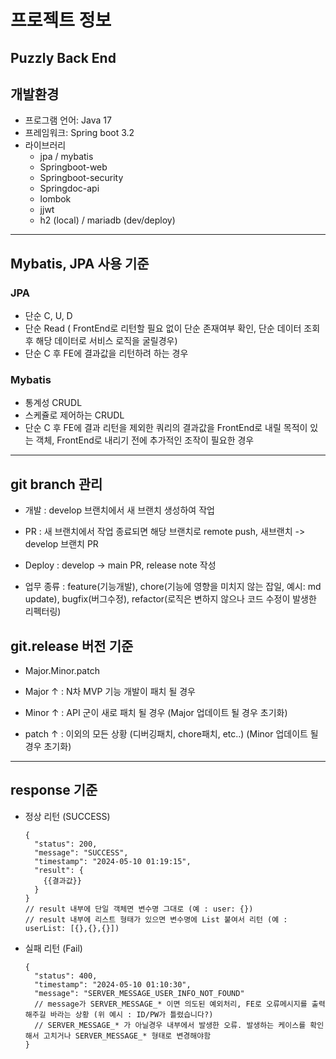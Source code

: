 # 프로젝트 정보
Puzzly Back End 
---
## 개발환경
- 프로그램 언어: Java 17
- 프레임워크: Spring boot 3.2
- 라이브러리
  - jpa / mybatis
  - Springboot-web
  - Springboot-security
  - Springdoc-api
  - lombok
  - jjwt
  - h2 (local) / mariadb (dev/deploy)

---
## Mybatis, JPA 사용 기준

### JPA
- 단순 C, U, D
- 단순 Read ( FrontEnd로 리턴할 필요 없이 단순 존재여부 확인, 단순 데이터 조회 후 해당 데이터로 서비스 로직을 굴릴경우)
- 단순 C 후 FE에 결과값을 리턴하려 하는 경우

### Mybatis
- 통계성 CRUDL
- 스케쥴로 제어하는 CRUDL
- 단순 C 후 FE에 결과 리턴을 제외한 쿼리의 결과값을 FrontEnd로 내릴 목적이 있는 객체, FrontEnd로 내리기 전에 추가적인 조작이 필요한 경우

---
## git branch 관리

- 개발 : develop 브랜치에서 새 브랜치 생성하여 작업
- PR : 새 브랜치에서 작업 종료되면 해당 브랜치로 remote push, 새브랜치 -> develop 브랜치 PR
- Deploy : develop -> main PR, release note 작성

- 업무 종류 : feature(기능개발), chore(기능에 영향을 미치지 않는 잡일, 예시: md update), bugfix(버그수정), refactor(로직은 변하지 않으나 코드 수정이 발생한 리펙터링) 

## git.release 버전 기준

- Major.Minor.patch

- Major ↑ : N차 MVP 기능 개발이 패치 될 경우
- Minor ↑ : API 군이 새로 패치 될 경우 (Major 업데이트 될 경우 초기화)
- patch ↑ : 이외의 모든 상황 (디버깅패치, chore패치, etc..) (Minor 업데이트 될 경우 초기화)

--- 
## response 기준

- 정상 리턴 (SUCCESS)
  ```
  {
    "status": 200,
    "message": "SUCCESS",
    "timestamp": "2024-05-10 01:19:15",
    "result": {
      {{결과값}}
    }
  }
  // result 내부에 단일 객체면 변수명 그대로 (예 : user: {})
  // result 내부에 리스트 형태가 있으면 변수명에 List 붙여서 리턴 (예 : userList: [{},{},{}])
  ```
- 실패 리턴 (Fail)
  ```
  {
    "status": 400,
    "timestamp": "2024-05-10 01:10:30",
    "message": "SERVER_MESSAGE_USER_INFO_NOT_FOUND"
    // message가 SERVER_MESSAGE_* 이면 의도된 예외처리, FE로 오류메시지를 출력해주길 바라는 상황 (위 예시 : ID/PW가 틀렸습니다?)
    // SERVER_MESSAGE_* 가 아닐경우 내부에서 발생한 오류. 발생하는 케이스를 확인해서 고치거나 SERVER_MESSAGE_* 형태로 변경해야함
  }
  ```

